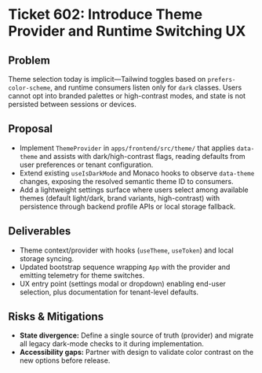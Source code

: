 # Ticket 602: Introduce Theme Provider and Runtime Switching UX

## Problem
Theme selection today is implicit—Tailwind toggles based on `prefers-color-scheme`, and runtime consumers listen only for `dark` classes. Users cannot opt into branded palettes or high-contrast modes, and state is not persisted between sessions or devices.

## Proposal
- Implement `ThemeProvider` in `apps/frontend/src/theme/` that applies `data-theme` and assists with dark/high-contrast flags, reading defaults from user preferences or tenant configuration.
- Extend existing `useIsDarkMode` and Monaco hooks to observe `data-theme` changes, exposing the resolved semantic theme ID to consumers.
- Add a lightweight settings surface where users select among available themes (default light/dark, brand variants, high-contrast) with persistence through backend profile APIs or local storage fallback.

## Deliverables
- Theme context/provider with hooks (`useTheme`, `useToken`) and local storage syncing.
- Updated bootstrap sequence wrapping `App` with the provider and emitting telemetry for theme switches.
- UX entry point (settings modal or dropdown) enabling end-user selection, plus documentation for tenant-level defaults.

## Risks & Mitigations
- **State divergence:** Define a single source of truth (provider) and migrate all legacy dark-mode checks to it during implementation.
- **Accessibility gaps:** Partner with design to validate color contrast on the new options before release.
